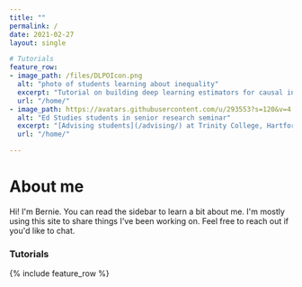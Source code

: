 ```yaml
---
title: ""
permalink: /
date: 2021-02-27
layout: single

# Tutorials
feature_row:
- image_path: /files/DLPOIcon.png
  alt: "photo of students learning about inequality"
  excerpt: "Tutorial on building deep learning estimators for causal inference. Gentle intro to Tensorflow."
  url: "/home/"
- image_path: https://avatars.githubusercontent.com/u/293553?s=120&v=4
  alt: "Ed Studies students in senior research seminar"
  excerpt: "[Advising students](/advising/) at Trinity College, Hartford, Connecticut"
  url: "/home/"

---
```

# About me
Hi! I'm Bernie. You can read the sidebar to learn a bit about me. I'm mostly using this site to share things I've been working on. Feel free to reach out if you'd like to chat.
### Tutorials
{% include feature_row %}
